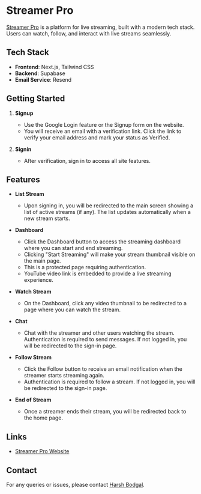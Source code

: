 
# Streamer Pro

[Streamer Pro](https://streamerpro.vercel.app/) is a platform for live streaming, built with a modern tech stack. Users can watch, follow, and interact with live streams seamlessly.

## Tech Stack

- **Frontend**: Next.js, Tailwind CSS
- **Backend**: Supabase
- **Email Service**: Resend

## Getting Started

1. **Signup**
   - Use the Google Login feature or the Signup form on the website.
   - You will receive an email with a verification link. Click the link to verify your email address and mark your status as Verified.

2. **Signin**
   - After verification, sign in to access all site features.

## Features

- **List Stream**
  - Upon signing in, you will be redirected to the main screen showing a list of active streams (if any). The list updates automatically when a new stream starts.

- **Dashboard**
  - Click the Dashboard button to access the streaming dashboard where you can start and end streaming.
  - Clicking "Start Streaming" will make your stream thumbnail visible on the main page.
  - This is a protected page requiring authentication.
  - YouTube video link is embedded to provide a live streaming experience.

- **Watch Stream**
  - On the Dashboard, click any video thumbnail to be redirected to a page where you can watch the stream.

- **Chat**
  - Chat with the streamer and other users watching the stream. Authentication is required to send messages. If not logged in, you will be redirected to the sign-in page.

- **Follow Stream**
  - Click the Follow button to receive an email notification when the streamer starts streaming again.
  - Authentication is required to follow a stream. If not logged in, you will be redirected to the sign-in page.

- **End of Stream**
  - Once a streamer ends their stream, you will be redirected back to the home page.

## Links

- [Streamer Pro Website](https://streamerpro.vercel.app/)

## Contact

For any queries or issues, please contact [Harsh Bodgal](mailto:harshbodgal22@gmail.com).




